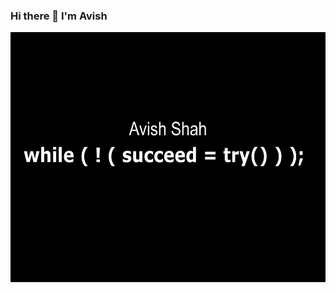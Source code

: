### Hi there 👋 I'm Avish
<p align = 'center'>
<img src = "https://raw.githubusercontent.com/avishshah11/avishshah11/master/Images/readme.jpg" height = "400"/>
</p>
<!--
**avishshah11/avishshah11** is a ✨ _special_ ✨ repository because its `README.md` (this file) appears on your GitHub profile.

Here are some ideas to get you started:

- 🔭 I’m currently working on ...
- 🌱 I’m currently learning ...
- 👯 I’m looking to collaborate on ...
- 🤔 I’m looking for help with ...
- 💬 Ask me about ...
- 📫 How to reach me: ...
- 😄 Pronouns: ...
- ⚡ Fun fact: ...
-->
<p align='center'>
 <a href="https://www.linkedin.com/in/avish-shah-ba77581a0/">
    <img src="https://img.shields.io/badge/linkedin-%230077B5.svg?&style=for-the-badge&logo=linkedin&logoColor=white" />
  </a>&nbsp;&nbsp;
</p>

![Top Langs](https://github-readme-stats.vercel.app/api/top-langs/?username=avishshah11&layout=compact&theme=tokyonight)

![visitors](https://visitor-badge.laobi.icu/badge?page_id=avishshah11.avishshah11)
